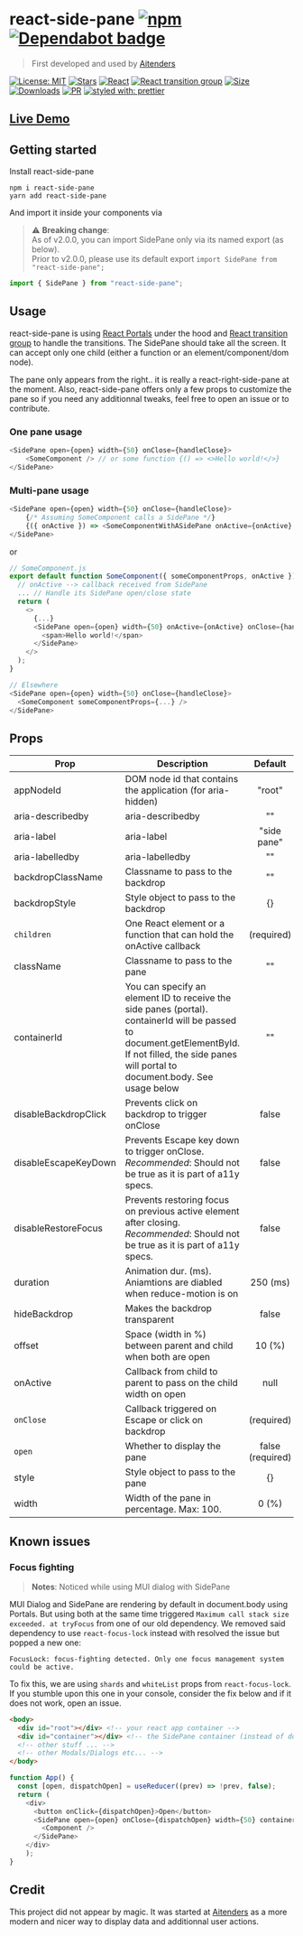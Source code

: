 # react-side-pane [![npm][npm-badge]][npm] [![Dependabot badge][dependabot-badge]](https://dependabot.com/)

> First developed and used by [Aitenders](https://www.aitenders.com/)

[![License: MIT](https://img.shields.io/github/license/RomainCoudour/react-side-pane)](https://opensource.org/licenses/MIT)
[![Stars](https://img.shields.io/github/stars/RomainCoudour/react-side-pane?style=social)](https://github.com/RomainCoudour/react-side-pane)
[![React](https://img.shields.io/npm/dependency-version/react-side-pane/peer/react)](https://www.npmjs.com/package/react)
[![React transition group](https://img.shields.io/npm/dependency-version/react-side-pane/react-transition-group)](https://www.npmjs.com/package/react-transition-group)
[![Size](https://img.shields.io/bundlephobia/min/react-side-pane)](https://github.com/RomainCoudour/react-side-pane)
[![Downloads](https://img.shields.io/npm/dw/react-side-pane)](https://github.com/RomainCoudour/react-side-pane)
[![PR](https://img.shields.io/badge/PRs-welcome-brightgreen.svg)](https://github.com/RomainCoudour/react-side-pane)
[![styled with: prettier](https://img.shields.io/badge/styled_with-prettier-ff69b4.svg)](https://github.com/prettier/prettier)

[dependabot-badge]: https://camo.githubusercontent.com/7f4aec020ec1dccb8ae5c9479116a9a403ce460ee1674a4379dea2cbc11962ff/68747470733a2f2f696d672e736869656c64732e696f2f62616467652f446570656e6461626f742d656e61626c65642d626c75652e737667
[npm-badge]: https://img.shields.io/npm/v/react-side-pane.svg
[npm]: https://www.npmjs.org/package/react-side-pane

## [Live Demo](https://codesandbox.io/s/react-side-pane-giu40)

## Getting started

Install react-side-pane

```
npm i react-side-pane
yarn add react-side-pane
```

And import it inside your components via
> :warning: **Breaking change**: <br/>
> As of v2.0.0, you can import SidePane only via its named export (as below). <br/> Prior to v2.0.0, please use its default export `import SidePane from "react-side-pane";`

```javascript
import { SidePane } from "react-side-pane";
```

## Usage

react-side-pane is using [React Portals](https://reactjs.org/docs/portals.html) under the hood and [React transition group](https://www.npmjs.com/package/react-transition-group) to handle the transitions. The SidePane should take all the screen. It can accept only one child (either a function or an element/component/dom node).

The pane only appears from the right.. it is really a react-right-side-pane at the moment. Also, react-side-pane offers only a few props to customize the pane so if you need any additionnal tweaks, feel free to open an issue or to contribute.

### One pane usage

```javascript
<SidePane open={open} width={50} onClose={handleClose}>
	<SomeComponent /> // or some function {() => <>Hello world!</>}
</SidePane>
```

### Multi-pane usage

```javascript
<SidePane open={open} width={50} onClose={handleClose}>
	{/* Assuming SomeComponent calls a SidePane */}
	{({ onActive }) => <SomeComponentWithASidePane onActive={onActive} />}
</SidePane>
```

or

```javascript
// SomeComponent.js
export default function SomeComponent({ someComponentProps, onActive }) {
  // onActive --> callback received from SidePane
  ... // Handle its SidePane open/close state
  return (
    <>
      {...}
      <SidePane open={open} width={50} onActive={onActive} onClose={handleClose}>
        <span>Hello world!</span>
      </SidePane>
    </>
  );
}

// Elsewhere
<SidePane open={open} width={50} onClose={handleClose}>
  <SomeComponent someComponentProps={...} />
</SidePane>
```

## Props

| Prop                 | Description                                                          |     Default      |
| -------------------- | -------------------------------------------------------------------- | :--------------: |
| appNodeId            | DOM node id that contains the application (for aria-hidden)          |      "root"      |
| aria-describedby     | aria-describedby                                                     |        ""        |
| aria-label           | aria-label                                                           |   "side pane"    |
| aria-labelledby      | aria-labelledby                                                      |        ""        |
| backdropClassName    | Classname to pass to the backdrop                                    |        ""        |
| backdropStyle        | Style object to pass to the backdrop                                 |        {}        |
| `children`           | One React element or a function that can hold the onActive callback  |    (required)    |
| className            | Classname to pass to the pane                                        |        ""        |
| containerId          | You can specify an element ID to receive the side panes (portal). containerId will be passed to document.getElementById. If not filled, the side panes will portal to document.body. See usage below    |       ""       |
| disableBackdropClick | Prevents click on backdrop to trigger onClose                        |      false       |
| disableEscapeKeyDown | Prevents Escape key down to trigger onClose. *Recommended*: Should not be true as it is part of a11y specs.                       |      false       |
| disableRestoreFocus  | Prevents restoring focus on previous active element after closing. *Recommended*: Should not be true as it is part of a11y specs.   |      false       |
| duration             | Animation dur. (ms). Aniamtions are diabled when reduce-motion is on |     250 (ms)     |
| hideBackdrop         | Makes the backdrop transparent                                       |      false       |
| offset               | Space (width in %) between parent and child when both are open       |      10 (%)      |
| onActive             | Callback from child to parent to pass on the child width on open     |       null       |
| `onClose`            | Callback triggered on Escape or click on backdrop                    |    (required)    |
| `open`               | Whether to display the pane                                          | false (required) |
| style                | Style object to pass to the pane                                     |        {}        |
| width                | Width of the pane in percentage. Max: 100.                           |      0 (%)       |

## Known issues

### Focus fighting
> **Notes**: Noticed while using MUI dialog with SidePane

MUI Dialog and SidePane are rendering by default in document.body using Portals. But using both at the same time triggered `Maximum call stack size exceeded. at tryFocus` from one of our old dependency. We removed said dependency to use `react-focus-lock` instead with resolved the issue but popped a new one: 

```
FocusLock: focus-fighting detected. Only one focus management system could be active.
```

To fix this, we are using `shards` and `whiteList` props from `react-focus-lock`. If you stumble upon this one in your console, consider the fix below and if it does not work, open an issue.

```html
<body>
  <div id="root"></div> <!-- your react app container -->
  <div id="container"></div> <!-- the SidePane container (instead of document.body) -->
  <!-- other stuff ... -->
  <!-- other Modals/Dialogs etc... -->
</body>
```
```javascript
function App() {
  const [open, dispatchOpen] = useReducer((prev) => !prev, false);
  return (
    <div>
      <button onClick={dispatchOpen}>Open</button>
      <SidePane open={open} onClose={dispatchOpen} width={50} containerId="container">
        <Component />
      </SidePane>
    </div>
	);
}
```

## Credit

This project did not appear by magic. It was started at [Aitenders](https://www.aitenders.com/) as a more modern and nicer way to display data and additionnal user actions.
